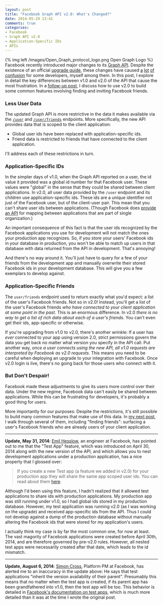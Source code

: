 ```yaml
---
layout: post
title: "Facebook Graph API v2.0: What's Changed?"
date: 2014-05-29 13:41
comments: true
categories:
- Facebook
- Graph API v2.0
- Application-Specific IDs
- APIs
---
```


{% img left /images/Open_Graph_protocol_logo.png Open Graph Logo %}
Facebook recently introduced major changes to its <a href="https://developers.facebook.com/docs/graph-api/reference/v2.0" target="_blank">Graph API</a>.
Despite the existence of an official <a href="https://developers.facebook.com/docs/games/migrate" target="_blank">upgrade guide</a>, these changes have caused
<a href="http://stackoverflow.com/questions/23400204/get-facebook-friends-with-graph-api-v-2-0/" target="_blank">a</a>
<a href="http://stackoverflow.com/questions/23435961/fetching-list-of-friends-using-facebook-2-0" target="_blank">lot</a>
<a href="http://stackoverflow.com/questions/23836869/facebook-request-dialog-returning-invalid-user-ids" target="_blank">of</a>
<a href="http://stackoverflow.com/questions/23417356/facebook-graph-api-v2-0-me-friends-returns-empty-or-only-friends-who-also-use-m" target="_blank">confusion</a>
for some developers, myself among them.
In this post, I explore in detail the key differences between v1.0 and v2.0 of the API that cause the most frustration.
In a [follow-up post](/blog/find-friends-with-facebook-graph-api-2-dot-0/), I discuss how to use v2.0 to build some common features involving finding and inviting Facebook friends.


<!-- more -->

### Less User Data

The updated Graph API is more restrictive in the data it makes available via the <a href="https://developers.facebook.com/docs/graph-api/reference/v2.0/user/" target="_blank">`/user`</a> and <a href="https://developers.facebook.com/docs/graph-api/reference/v2.0/user/friends/" target="_blank">`/user/friends`</a> endpoints.
More specifically, the new API provides data that is scoped to the client application:

* Global user ids have been replaced with application-specific ids.
* Friend data is restricted to friends that have connected to the client application.

I'll address each of these restrictions in turn.

### Application-Specific IDs

In the simpler days of v1.0, when the Graph API reported on a user, the id value it provided was a global id number for that Facebook user.
These values were "global" in the sense that they could be shared between client applications.
In v2.0, all user data provided by the `/user` endpoint and its children use application-specific ids.
These ids are a unique identifier not just of the Facebook user, but of the client-user pair.
This mean that you can't share user ids between applications.
(Though Facebook does <a href="https://developers.facebook.com/docs/apps/for-business" target="_blank">provide an API</a> for mapping between applications that are part of single organization.)

An important consequence of this fact is that the user ids recognized by the Facebook applications you use for development will not match the ones your production app recognizes.
So, if you store your users' Facebook ids in your database in production, you won't be able to match up users in that database with data returned from the API in development.
That's annoying!

And there's no way around it.
You'll just have to query for a few of your friends from the development app and manually overwrite their stored Facebook ids in your development database.
This will give you a few exemplars to develop against.

### Application-Specific Friends

The `user/friends` endpoint used to return exactly what you'd expect: a list of the user's Facebook friends.
Not so in v2.0!
Instead, you'll get a list of the user's Facebook friends *who have connected to your client application at some point in the past*.
This is an enormous difference.
In v2.0 *there is no way to get a list of rich data about each of a user's friends*.
You can't even get their ids, app-specific or otherwise.

If you're upgrading from v1.0 to v2.0, there's another wrinkle:
If a user has *ever* connected to your app using version 2.0, strict permissions govern the data you get back no matter what version you specify in the API call.
Put another way, *once a user connects using the new API, all v1.0 requests are interpreted by Facebook as v2.0 requests*.
This means you need to be careful when deploying an upgrade to your integration with Facebook.
Once v2.0 login is live, there's no going back for those users who connect with it.

### But Don't Despair!

Facebook made these adjustments to give its users more control over their data.
Under the new regime, Facebook data can't easily be shared between applications.
While this can be frustrating for developers, it's probably a good thing for users. 

More importantly for our purposes: Despite the restrictions, it's still possible to build many common features that make use of this data.
In [my next post](/blog/find-friends-with-facebook-graph-api-2-dot-0/), I walk through several of them, including "finding friends": surfacing a user's Facebook friends who are already users of your client application.

---

**Update, May 31, 2014**: <a href="https://twitter.com/EmilHesslow" target="_blank">Emil Hesslow</a>, an engineer at Facebook, has pointed out to me that the "Test App" feature, which was introduced on April 30, 2014 along with the new version of the API, and which allows you to nest development applications under a production application, has a nice property that I glossed over:

> If you create a new Test app (a feature we added in v2.0) for your production app they will share the same app scoped user ids. You can read about them <a href="https://developers.facebook.com/docs/apps/test-apps" target="_blank">here</a>.

Although I'd been using this feature, I hadn't realized that it allowed test applications to share ids with production applications.
My production app was still running under v1.0, so I had global ids stored in my production database.
However, my test application was running v2.0 (as I was working on the upgrade) and received app-specific ids from the API.
Thus I could not develop against a dump of the production database without manually altering the Facebook ids that were stored for my application's users.

I actually think my case is by far the most common one, for now at least.
The vast magority of Facebook applications were created before April 30th, 2014, and are therefore governed by pre-v2.0 rules.
However, all nested test apps were necessarily created after that date, which leads to the id mismatch.

---

**Update, August 6, 2014**: <a href="https://twitter.com/sicross" target="_blank">Simon Cross</a>, Platform PM at Facebook, has alerted me to an inaccuracy in the update above: He says that test applications "inherit the version availability of their parent". Presumably this means that no matter when the test app is created, if its parent app has been grandfathered into v1.0, then the test app will be too. This behavior is detailed in <a href="https://developers.facebook.com/docs/apps/test-apps" target="_blank">Facebook's documentation on test apps</a>, which is much more detailed than it was at the time I wrote the original post.
